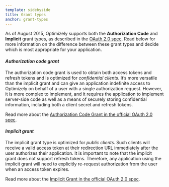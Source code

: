 ```yaml
---
template: sidebyside
title: Grant types
anchor: grant-types
---
```


As of August 2015, Optimizely supports both the <b>Authorization Code</b> and <b>Implicit</b> grant types, as described in the <a href="http://tools.ietf.org/html/rfc6749" target="_blank">OAuth 2.0 spec</a>. Read below for more information on the difference between these grant types and decide which is most appropriate for your application.

#### *Authorization code grant*

The authorization code grant is used to obtain both access tokens and refresh tokens and is optimized for *confidential clients*. It’s more versatile than the implicit grant and can give an application indefinite access to Optimizely on behalf of a user with a single authorization request. However, it is more complex to implement, and it requires the application to implement server-side code as well as a means of securely storing confidential information, including both a client secret and refresh tokens.

Read more about the <a href="https://tools.ietf.org/html/rfc6749#section-4.1" target="_blank">Authorization Code Grant in the official OAuth 2.0 spec</a>.

#### *Implicit grant*

The implicit grant type is optimized for *public clients*. Such clients will receive a valid access token at their redirection URL immediately after the user authorizes their application. It is important to note that the implicit grant does not support refresh tokens. Therefore, any application using the implicit grant will need to explicitly re-request authorization from the user when an access token expires.

Read more about the <a href="https://tools.ietf.org/html/rfc6749#section-4.2" target="_blank">Implicit Grant in the official OAuth 2.0 spec</a>.
